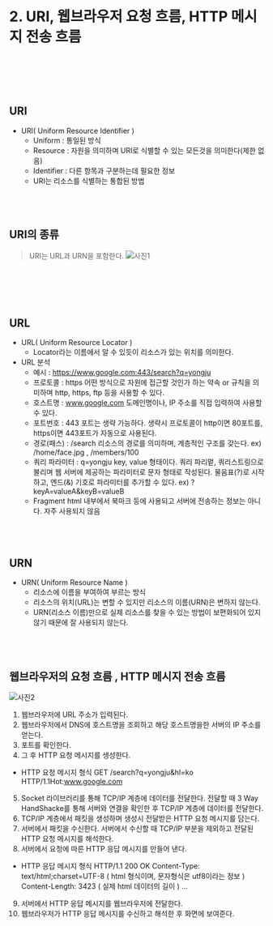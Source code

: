 # 2. URI, 웹브라우저 요청 흐름, HTTP 메시지 전송 흐름
<br/><br/><br/><br/>
## URI

- URI( Uniform Resource Identifier )
  - Uniform : 통일된 방식
  - Resource : 자원을 의미하며 URI로 식별할 수 있는 모든것을 의미한다(제한 없음)
  - Identifier : 다른 항목과 구분하는데 필요한 정보
  - URI는 리소스를 식별하는 통합된 방법
<br/><br/><br/><br/>
## URI의 종류

> URI는 URL과 URN을 포함한다.
![사진1](https://github.com/KimYongJ/HTTPStudy/assets/106525587/b2bb84ec-a054-46b5-a2d1-5e599ebe8371)

<br/><br/><br/><br/>
## URL

- URL( Uniform Resource Locator )
  - Locator라는 이름에서 알 수 있듯이 리소스가 있는 위치를 의미한다.
- URL 분석
  - 예시 : https://www.google.com:443/search?q=yongju
  - 프로토콜 : https
    어떤 방식으로 자원에 접근할 것인가 하는 약속 or 규칙을 의미하며 http, https, ftp 등을 사용할 수 있다.
  - 호스트명 : www.google.com
    도메인명이나, IP 주소를 직접 입력하여 사용할 수 있다.
  - 포트번호 : 443
    포트는 생략 가능하다. 생략시 프로토콜이 http이면 80포트를, https이면 443포트가 자동으로 사용된다.
  - 경로(패스) : /search
    리소스의 경로를 의미하며, 계층적인 구조를 갖는다.
    ex) /home/face.jpg , /members/100
  - 쿼리 파라미터 : q=yongju
    key, value 형태이다.
    쿼리 파리멑, 쿼리스트링으로 불리며 웹 서버에 제공하는 파라미터로 문자 형태로 작성된다.
    물음표(?)로 시작하고, 엔드(&) 기호로 파라미터를 추가할 수 있다.
    ex) ?keyA=valueA&keyB=valueB
  - Fragment
    html 내부에서 북마크 등에 사용되고 서버에 전송하는 정보는 아니다. 자주 사용되지 않음
<br/><br/><br/><br/>
## URN

- URN( Uniform Resource Name )
  - 리소스에 이름을 부여하여 부르는 방식
  - 리소스의 위치(URL)는 변할 수 있지만 리소스의 이름(URN)은 변하지 않는다.
  - URN(리소스 이름)만으로 실제 리소스를 찾을 수 있는 방법이 보편화되어 있지 않기 때문에 잘 사용되지 않는다.
<br/><br/><br/><br/>
## 웹브라우저의 요청 흐름 , HTTP 메시지 전송 흐름
![사진2](https://github.com/KimYongJ/HTTPStudy/assets/106525587/6f66c2f4-934e-4117-8221-133ef07ec507)

1. 웹브라우저에 URL 주소가 입력된다.
2. 웹브라우저에서 DNS에 호스트명을 조회하고 해당 호스트명을한 서버의 IP 주소를 얻는다.
3. 포트를 확인한다.
4. 그 후 HTTP 요청 메시지를 생성한다.

  - HTTP 요청 메시지 형식
    GET /search?q=yongju&hl=ko HTTP/1.1Hot:www.google.com

5. Socket 라이브러리를 통해 TCP/IP 계층에 데이터를 전달한다. 전달할 때 3 Way HandShacke를 통해 서버와 연결을 확인한 후 TCP/IP 계층에 데이터를 전달한다.
6. TCP/IP 계층에서 패킷을 생성하며 생성시 전달받은 HTTP 요청 메시지를 담는다.
7. 서버에서 패킷을 수신한다. 서버에서 수신할 때 TCP/IP 부분을 제외하고 전달된 HTTP 요청 메시지를 해석한다.
8. 서버에서 요청에 따른 HTTP 응답 메시지를 만들어 낸다.

  - HTTP 응답 메시지 형식
    HTTP/1.1 200 OK
    Content-Type: text/html;charset=UTF-8 ( html 형식이며, 문자형식은 utf8이라는 정보 )
    Content-Length: 3423 ( 실제 html 데이터의 길이 )
    <html>
        <body>...</body>
    </html>

9. 서버에서 HTTP 응답 메시지를 웹브라우저에 전달한다.
10. 웹브라우저가 HTTP 응답 메시지를 수신하고 해석한 후 화면에 보여준다.
